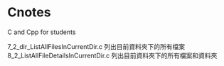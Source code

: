# Cnotes
C and Cpp for students

7_2_dir_ListAllFilesInCurrentDir.c 列出目前資料夾下的所有檔案
8_2_ListAllFileDetailsInCurrentDir.c 列出目前資料夾下的所有檔案和資料夾
